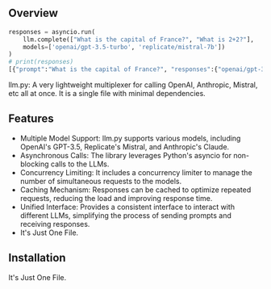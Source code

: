 ## Overview
```python
responses = asyncio.run(
    llm.complete(["What is the capital of France?", "What is 2+2?"],
    models=['openai/gpt-3.5-turbo', 'replicate/mistral-7b'])
)
# print(responses)
[{"prompt":"What is the capital of France?", "responses":{"openai/gpt-3.5-turbo": "Paris", "replicate/mistral-7b": "Paris"}}, ...]
```

llm.py: A very lightweight multiplexer for calling OpenAI, Anthropic, Mistral, etc all at once. It is a single file with minimal dependencies. 

## Features
* Multiple Model Support: llm.py supports various models, including OpenAI's GPT-3.5, Replicate's Mistral, and Anthropic's Claude.
* Asynchronous Calls: The library leverages Python's asyncio for non-blocking calls to the LLMs.
* Concurrency Limiting: It includes a concurrency limiter to manage the number of simultaneous requests to the models.
* Caching Mechanism: Responses can be cached to optimize repeated requests, reducing the load and improving response time.
* Unified Interface: Provides a consistent interface to interact with different LLMs, simplifying the process of sending prompts and receiving responses.
* It's Just One File.

## Installation
It's Just One File.
